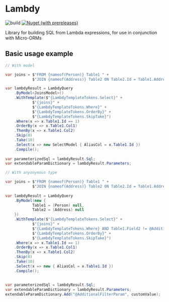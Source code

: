# Lambdy
![build](https://github.com/vladimirbelyayev/Lambdy/actions/workflows/build-main.yml/badge.svg)
[![Nuget (with prereleases)](https://img.shields.io/nuget/vpre/lambdy?label=Nuget)](https://www.nuget.org/packages/Lambdy)

Library for building SQL from Lambda expressions, for use in conjunction with Micro-ORMs


## Basic usage example
```c#
// With model

var joins = $"FROM {nameof(Person)} Table1 " +
            $"JOIN {nameof(Address)} Table2 ON Table2.Id = Table1.AddressId ";

var lambdyResult = LambdyQuery
	.ByModel<JoinsModel>()
	.WithTemplate($"{LambdyTemplateTokens.Select}" +
            $"{joins}" +
            $"{LambdyTemplateTokens.Where}" +
            $"{LambdyTemplateTokens.OrderBy}" +
            $"{LambdyTemplateTokens.SkipTake}")
	.Where(x => x.Table1.Id == 1)
	.OrderBy(x => x.Table1.Col1)
	.ThenBy(x => x.Table1.Col2)
	.Skip(0)
	.Take(10)
	.Select(x => new SelectModel { AliasCol = x.Table1.Id })
	.Compile();
  
var parameterizedSql = lambdyResult.Sql;
var extendableParamDictionary = lambdyResult.Parameters;
```

```c#
// With anyonymous type

var joins = $"FROM {nameof(Person)} Table1 " +
            $"JOIN {nameof(Address)} Table2 ON Table2.Id = Table1.AddressId ";
            
var lambdyResult = LambdyQuery
	.ByModel(new { 
            Table1 = (Person) null, 
            Table2 = (Address) null 
	})
	.WithTemplate($"{LambdyTemplateTokens.Select}" +
            $"{joins}" +
            $"{LambdyTemplateTokens.Where} AND Table1.Field2 != @AdditionalFilterParam " +
            $"{LambdyTemplateTokens.OrderBy}" +
            $"{LambdyTemplateTokens.SkipTake}")
	.Where(x => x.Table1.Id == 1)
	.OrderBy(x => x.Table1.Col1)
	.ThenBy(x => x.Table1.Col2)
	.Skip(0)
	.Take(10)
	.Select(x => new { AliasCol = x.Table1.Id })
	.Compile();
  
  
var parameterizedSql = lambdyResult.Sql;
var extendableParamDictionary = lambdyResult.Parameters;
extendableParamDictionary.Add("@AdditionalFilterParam", customValue);
```
